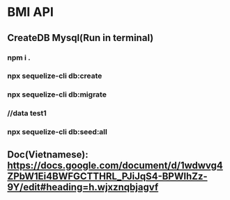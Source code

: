 
# BMI API 
## CreateDB Mysql(Run in terminal)
### npm i .
### npx sequelize-cli db:create
### npx sequelize-cli db:migrate
### //data test1
### npx sequelize-cli db:seed:all
## Doc(Vietnamese): https://docs.google.com/document/d/1wdwvg4ZPbW1Ei4BWFGCTTHRL_PJiJqS4-BPWlhZz-9Y/edit#heading=h.wjxznqbjagvf
